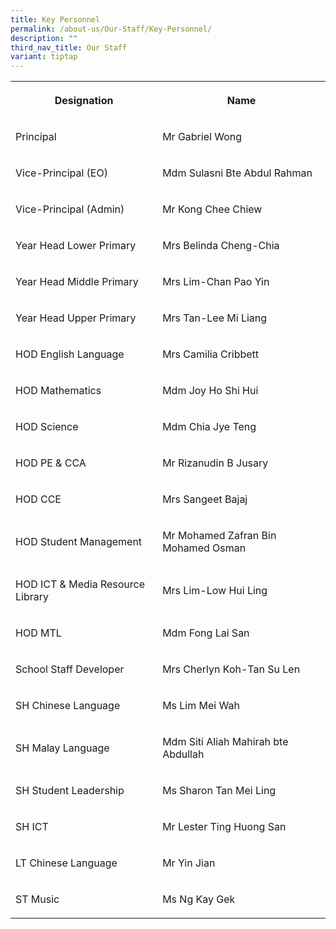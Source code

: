 ```yaml
---
title: Key Personnel
permalink: /about-us/Our-Staff/Key-Personnel/
description: ""
third_nav_title: Our Staff
variant: tiptap
---
```

<table><tbody><tr><th rowspan="1" colspan="1"><p>Designation</p></th><th rowspan="1" colspan="1"><p>Name</p></th></tr><tr><td rowspan="1" colspan="1"><p>Principal</p></td><td rowspan="1" colspan="1"><p>Mr Gabriel Wong</p></td></tr><tr><td rowspan="1" colspan="1"><p>Vice-Principal (EO)</p></td><td rowspan="1" colspan="1"><p>Mdm Sulasni Bte Abdul Rahman</p></td></tr><tr><td rowspan="1" colspan="1"><p>Vice-Principal (Admin)</p></td><td rowspan="1" colspan="1"><p>Mr Kong Chee Chiew</p></td></tr><tr><td rowspan="1" colspan="1"><p>Year Head Lower Primary</p></td><td rowspan="1" colspan="1"><p>Mrs Belinda Cheng-Chia</p></td></tr><tr><td rowspan="1" colspan="1"><p>Year Head Middle Primary</p></td><td rowspan="1" colspan="1"><p>Mrs Lim-Chan Pao Yin</p></td></tr><tr><td rowspan="1" colspan="1"><p>Year Head Upper Primary</p></td><td rowspan="1" colspan="1"><p>Mrs Tan-Lee Mi Liang</p></td></tr><tr><td rowspan="1" colspan="1"><p>HOD English Language</p></td><td rowspan="1" colspan="1"><p>Mrs Camilia Cribbett</p></td></tr><tr><td rowspan="1" colspan="1"><p>HOD Mathematics</p></td><td rowspan="1" colspan="1"><p>Mdm Joy Ho Shi Hui</p></td></tr><tr><td rowspan="1" colspan="1"><p>HOD Science</p></td><td rowspan="1" colspan="1"><p>Mdm Chia Jye Teng</p></td></tr><tr><td rowspan="1" colspan="1"><p>HOD PE &amp; CCA</p></td><td rowspan="1" colspan="1"><p>Mr Rizanudin B Jusary</p></td></tr><tr><td rowspan="1" colspan="1"><p>HOD CCE</p></td><td rowspan="1" colspan="1"><p>Mrs Sangeet Bajaj</p></td></tr><tr><td rowspan="1" colspan="1"><p>HOD Student Management</p></td><td rowspan="1" colspan="1"><p>Mr Mohamed Zafran Bin Mohamed Osman</p></td></tr><tr><td rowspan="1" colspan="1"><p>HOD ICT &amp; Media Resource Library</p></td><td rowspan="1" colspan="1"><p>Mrs Lim-Low Hui Ling</p></td></tr><tr><td rowspan="1" colspan="1"><p>HOD MTL</p></td><td rowspan="1" colspan="1"><p>Mdm Fong Lai San</p></td></tr><tr><td rowspan="1" colspan="1"><p>School Staff Developer</p></td><td rowspan="1" colspan="1"><p>Mrs Cherlyn Koh-Tan Su Len</p></td></tr><tr><td rowspan="1" colspan="1"><p>SH Chinese Language</p></td><td rowspan="1" colspan="1"><p>Ms Lim Mei Wah</p></td></tr><tr><td rowspan="1" colspan="1"><p>SH Malay Language</p></td><td rowspan="1" colspan="1"><p>Mdm Siti Aliah Mahirah bte Abdullah</p></td></tr><tr><td rowspan="1" colspan="1"><p>SH Student Leadership</p></td><td rowspan="1" colspan="1"><p>Ms Sharon Tan Mei Ling</p></td></tr><tr><td rowspan="1" colspan="1"><p>SH ICT</p></td><td rowspan="1" colspan="1"><p>Mr Lester Ting Huong San</p></td></tr><tr><td rowspan="1" colspan="1"><p>LT Chinese Language</p></td><td rowspan="1" colspan="1"><p>Mr Yin Jian</p></td></tr><tr><td rowspan="1" colspan="1"><p>ST Music</p></td><td rowspan="1" colspan="1"><p>Ms Ng Kay Gek</p></td></tr></tbody></table><p></p>